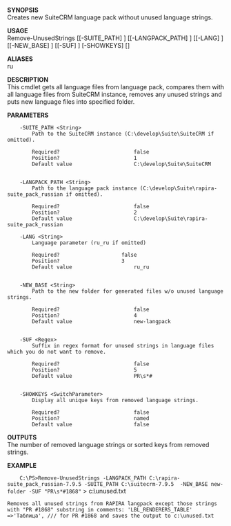 **SYNOPSIS**  
    Creates new SuiteCRM language pack without unused language strings.

**USAGE**  
    Remove-UnusedStrings [[-SUITE_PATH] <String>] [[-LANGPACK_PATH] <String>] [[-LANG] <String>] [[-NEW_BASE] <String>] [[-SUF] <Regex>] [-SHOWKEYS] [<CommonParameters>]

**ALIASES**  
    ru
	
	
**DESCRIPTION**  
    This cmdlet gets all language files from language pack, compares them with all language files from SuiteCRM instance, removes any unused strings and puts new language files into specified folder.


**PARAMETERS**  
```
    -SUITE_PATH <String>
        Path to the SuiteCRM instance (C:\develop\Suite\SuiteCRM if omitted).

        Required?                        false
        Position?                        1
        Default value                    C:\develop\Suite\SuiteCRM


    -LANGPACK_PATH <String>
        Path to the language pack instance (C:\develop\Suite\rapira-suite_pack_russian if omitted).

        Required?                        false
        Position?                        2
        Default value                    C:\develop\Suite\rapira-suite_pack_russian

    -LANG <String>
        Language parameter (ru_ru if omitted)
        
        Required?            		 false
        Position?           		 3
        Default value                	 ru_ru
		
		
    -NEW_BASE <String>
        Path to the new folder for generated files w/o unused language strings.

        Required?                        false
        Position?                        4
        Default value                    new-langpack


    -SUF <Regex>
        Suffix in regex format for unused strings in language files which you do not want to remove.

        Required?                        false
        Position?                        5
        Default value                    PR\s*#


    -SHOWKEYS <SwitchParameter>
        Display all unique keys from removed language strings.

        Required?                        false
        Position?                        named
        Default value                    false
```

**OUTPUTS**  
    The number of removed language strings or sorted keys from removed strings.


**EXAMPLE**  
    
`    C:\PS>Remove-UnusedStrings -LANGPACK_PATH C:\rapira-suite_pack_russian-7.9.5 -SUITE_PATH C:\suitecrm-7.9.5  -NEW_BASE new-folder -SUF "PR\s*#1868"` > c:\unused.txt
    
    Removes all unused strings from RAPIRA langpack except those strings with "PR #1868" substring in comments: 'LBL_RENDERERS_TABLE' =>'Таблица', /// for PR #1868 and saves the output to c:\unused.txt

	
